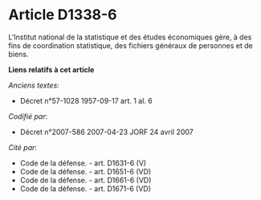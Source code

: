 # Article D1338-6

L'Institut national de la statistique et des études économiques gère, à des fins de coordination statistique, des fichiers
généraux de personnes et de biens.

**Liens relatifs à cet article**

_Anciens textes_:

  - Décret n°57-1028 1957-09-17 art. 1 al. 6

_Codifié par_:

  - Décret n°2007-586 2007-04-23 JORF 24 avril 2007

_Cité par_:

  - Code de la défense. - art. D1631-6 (V)
  - Code de la défense. - art. D1651-6 (VD)
  - Code de la défense. - art. D1661-6 (VD)
  - Code de la défense. - art. D1671-6 (VD)
